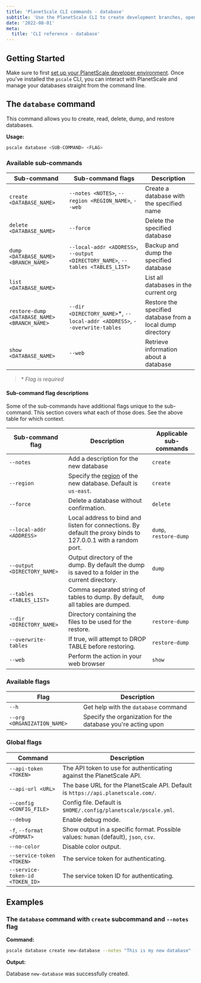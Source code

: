 ```yaml
---
title: 'PlanetScale CLI commands - database'
subtitle: 'Use the PlanetScale CLI to create development branches, open deploy requests, and make non-blocking schema changes directly from your terminal.'
date: '2022-08-01'
meta:
  title: 'CLI reference - database'
---
```


## Getting Started

Make sure to first [set up your PlanetScale developer environment](/docs/concepts/planetscale-environment-setup). Once you've installed the `pscale` CLI, you can interact with PlanetScale and manage your databases straight from the command line.

## The `database` command

This command allows you to create, read, delete, dump, and restore databases.

**Usage:**

```bash
pscale database <SUB-COMMAND> <FLAG>
```

### Available sub-commands

| **Sub-command** | **Sub-command flags** | **Description** |
| --- | --- | --- |
| `create <DATABASE_NAME>` | `--notes <NOTES>`, `--region <REGION_NAME>`, `--web` | Create a database with the specified name |
| `delete <DATABASE_NAME>` | `--force` | Delete the specified database |
| `dump <DATABASE_NAME> <BRANCH_NAME>` | `--local-addr <ADDRESS>`, `--output <DIRECTORY_NAME>`, `--tables <TABLES_LIST>` | Backup and dump the specified database |
| `list <DATABASE_NAME>` |  | List all databases in the current org |
| `restore-dump <DATABASE_NAME> <BRANCH_NAME>` | `--dir <DIRECTORY_NAME>`\*, `--local-addr <ADDRESS>`, `--overwrite-tables` | Restore the specified database from a local dump directory |
| `show <DATABASE_NAME>` | `--web` | Retrieve information about a database |

> \* _Flag is required_

#### Sub-command flag descriptions

Some of the sub-commands have additional flags unique to the sub-command. This section covers what each of those does. See the above table for which context.

| **Sub-command flag** | **Description** | **Applicable sub-commands** |
| --- | --- | --- |
| `--notes` | Add a description for the new database | `create` |
| `--region` | Specify the [region](/docs/concepts/regions) of the new database. Default is `us-east`. | `create` |
| `--force` | Delete a database without confirmation. | `delete` |
| `--local-addr <ADDRESS>` | Local address to bind and listen for connections. By default the proxy binds to 127.0.0.1 with a random port. | `dump`, `restore-dump` |
| `--output <DIRECTORY_NAME>` | Output directory of the dump. By default the dump is saved to a folder in the current directory. | `dump` |
| `--tables <TABLES_LIST>` | Comma separated string of tables to dump. By default, all tables are dumped. | `dump` |
| `--dir <DIRECTORY_NAME>` | Directory containing the files to be used for the restore. | `restore-dump` |
| `--overwrite-tables` | If true, will attempt to DROP TABLE before restoring. | `restore-dump` |
| `--web` | Perform the action in your web browser | `show` |

### Available flags

| **Flag**                    | **Description**                                              |
| --------------------------- | ------------------------------------------------------------ |
| `--h`                       | Get help with the `database` command                         |
| `--org <ORGANIZATION_NAME>` | Specify the organization for the database you're acting upon |

### Global flags

| **Command** | **Description** |
| --- | --- |
| `--api-token <TOKEN>` | The API token to use for authenticating against the PlanetScale API. |
| `--api-url <URL>` | The base URL for the PlanetScale API. Default is `https://api.planetscale.com/`. |
| `--config <CONFIG_FILE>` | Config file. Default is `$HOME/.config/planetscale/pscale.yml`. |
| `--debug` | Enable debug mode. |
| `-f`, `--format <FORMAT>` | Show output in a specific format. Possible values: `human` (default), `json`, `csv`. |
| `--no-color` | Disable color output. |
| `--service-token <TOKEN>` | The service token for authenticating. |
| `--service-token-id <TOKEN_ID>` | The service token ID for authenticating. |

## Examples

### The `database` command with `create` subcommand and `--notes` flag

**Command:**

```bash
pscale database create new-database --notes "This is my new database" --region <REGION_NAME>
```

**Output:**

Database `new-database` was successfully created.
